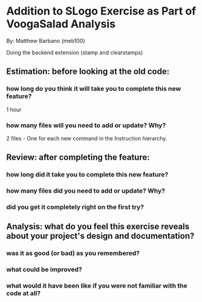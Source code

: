# Addition to SLogo Exercise as Part of VoogaSalad Analysis

By: Matthew Barbano (meb100)

Doing the backend extension (stamp and clearstamps)

## Estimation: before looking at the old code:
### how long do you think it will take you to complete this new feature?
1 hour

### how many files will you need to add or update? Why?
2 files - One for each new command in the Instruction hierarchy.

## Review: after completing the feature:
### how long did it take you to complete this new feature?
### how many files did you need to add or update? Why?
### did you get it completely right on the first try?

## Analysis: what do you feel this exercise reveals about your project's design and documentation?
### was it as good (or bad) as you remembered?
### what could be improved?
### what would it have been like if you were not familiar with the code at all?